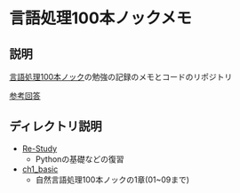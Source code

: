 # 言語処理100本ノックメモ

## 説明
[言語処理100本ノック](https://nlp100.github.io/ja/)の勉強の記録のメモとコードのリポジトリ  



[参考回答](https://upura.hatenablog.com/entry/2020/04/14/024948)

## ディレクトリ説明
* [Re-Study](Re-Study/)
  * Pythonの基礎などの復習
* [ch1_basic](ch1_basic/)
  * 自然言語処理100本ノックの1章(01~09まで)